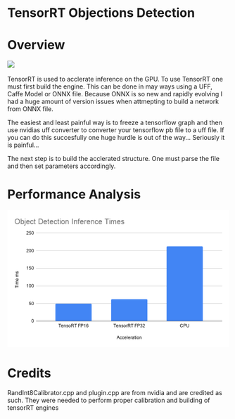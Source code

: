 # TensorRT Objections Detection

# Overview

![](../images/detect.gif)



TensorRT is used to acclerate inference on the GPU. To use TensorRT one must first build the engine. This can be done in may ways using a UFF, Caffe Model or ONNX file. Because ONNX is so new and rapidly evolving I had a huge amount of version issues when attmepting to build a network from ONNX file. 

The easiest and least painful way is to freeze a tensorflow graph and then use nvidias uff converter to converter your tensorflow pb file to a uff file. If you can do this succesfully one huge hurdle is out of the way... Seriously it is painful...

The next step is to build the acclerated structure. One must parse the file and then set parameters accordingly.

# Performance Analysis

![](../images/trt_graph.png)

# Credits 

RandInt8Calibrator.cpp and plugin.cpp are from nvidia and are credited as such. They were needed to perform proper calibration and building of tensorRT engines
